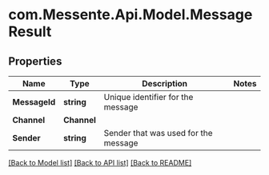 # com.Messente.Api.Model.MessageResult
## Properties

Name | Type | Description | Notes
------------ | ------------- | ------------- | -------------
**MessageId** | **string** | Unique identifier for the message | 
**Channel** | **Channel** |  | 
**Sender** | **string** | Sender that was used for the message | 

[[Back to Model list]](../README.md#documentation-for-models) [[Back to API list]](../README.md#documentation-for-api-endpoints) [[Back to README]](../README.md)

